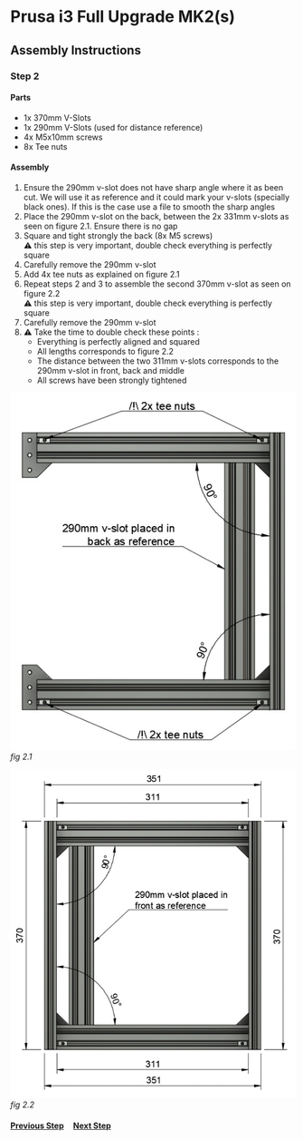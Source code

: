# Prusa i3 Full Upgrade MK2(s)

## Assembly Instructions

### Step 2

#### Parts  

* 1x 370mm V-Slots
* 1x 290mm V-Slots (used for distance reference)
* 4x M5x10mm screws
* 8x Tee nuts

#### Assembly

1. Ensure the 290mm v-slot does not have sharp angle where it as been cut. We will use it as reference and it could mark your v-slots (specially black ones). If this is the case use a file to smooth the sharp angles
1. Place the 290mm v-slot on the back, between the 2x 331mm v-slots as seen on figure 2.1. Ensure there is no gap
1. Square and tight strongly the back (8x M5 screws)<br>
   :warning: this step is very important, double check everything is perfectly square
1. Carefully remove the 290mm v-slot
1. Add 4x tee nuts as explained on figure 2.1
1. Repeat steps 2 and 3 to assemble the second 370mm v-slot as seen on figure 2.2<br>
   :warning: this step is very important, double check everything is perfectly square
1. Carefully remove the 290mm v-slot
1. :warning: Take the time to double check these points :
    * Everything is perfectly aligned and squared
    * All lengths corresponds to figure 2.2
    * The distance between the two 311mm v-slots corresponds to the 290mm v-slot in front, back and middle
    * All screws have been strongly tightened

![](img/fig2.1.jpg)\
*fig 2.1*

![](img/fig2.2.jpg)\
*fig 2.2*

#### [Previous Step](step01.md) &nbsp;&nbsp;&nbsp; [Next Step](step03.md)
